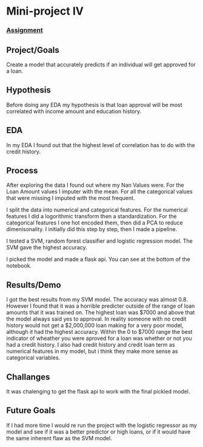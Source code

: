 # Mini-project IV

### [Assignment](assignment.md)

## Project/Goals
Create a model that accurately predicts if an individual will get approved for a loan.

## Hypothesis
Before doing any EDA my hypothesis is that loan approval will be most correlated with income amount and education history.

## EDA 
In my EDA I found out that the highest level of correlation has to do with the credit history.

## Process

After exploring the data I found out where my Nan Values were.  For the Loan Amount values I imputer with the mean.  For all the categorical values that were missing I imputed with the most frequent.

I split the data into numerical and categorical features.    For the numerical features I did a logorithmic transform then a standardization.  For the categorical features I one hot encoded them, then did a PCA to reduce dimenisonality.  I initially did this step by step, then I made a pipeline.

I tested a SVM, random forest classifier and logistic regression model.   The SVM gave the highest accuracy.

I picked the model and made a flask api.  You can see at the bottom of the notebook.

## Results/Demo

 I got the best results from my SVM model.  The accuracy was almost 0.8.    However I found that it was a horrible predicter outside of the range of loan amounts that it was trained on.   The highest loan was $7000 and above that the model always said yes to approval.  In reality someone with no credit history would not get a $2,000,000 loan making for a very poor model, although it had the highest accuracy.  Within the 0 to $7000 range the best indicator of wheather you were aproved for a loan was whether or not you had a credit history.   I also had credit history and credit loan term as numerical features in my model, but i think they make more sense as categorical variables.


## Challanges 

It was chalenging to get the flask api to work with the final pickled model.


## Future Goals
If I had more time I would re run the project with the logistic regressor as my model and see if it was a better predictor or high loans, or if it would have the same inherent flaw as the SVM model.